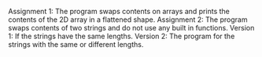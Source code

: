 Assignment 1:
The program swaps contents on arrays and prints the contents of the 2D array in a flattened shape.
Assignment 2:
The program swaps contents of two strings and do not use any built in functions.
Version 1: If the strings have the same lengths.
Version 2: The program for the strings with the same or different lengths.